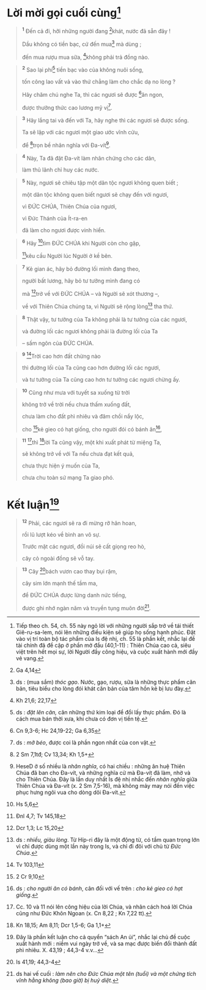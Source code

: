 # Lời mời gọi cuối cùng[^1]

> <sup><b>1</b></sup> Đến cả đi, hỡi những người đang [^1*]khát, nước đã sẵn đây !
> 
> Dầu không có tiền bạc, cứ đến mua[^2] mà dùng ;
> 
> đến mua rượu mua sữa, [^2*]không phải trả đồng nào.
>


> <sup><b>2</b></sup> Sao lại phí[^3] tiền bạc vào của không nuôi sống,
> 
> tốn công lao vất vả vào thứ chẳng làm cho chắc dạ no lòng ?
> 
> Hãy chăm chú nghe Ta, thì các ngươi sẽ được [^3*]ăn ngon,
> 
> được thưởng thức cao lương mỹ vị[^4].
>


> <sup><b>3</b></sup> Hãy lắng tai và đến với Ta, hãy nghe thì các ngươi sẽ được sống.
> 
> Ta sẽ lập với các ngươi một giao ước vĩnh cửu,
> 
> để [^4*]trọn bề nhân nghĩa với Đa-vít[^5].
>


> <sup><b>4</b></sup> Này, Ta đã đặt Đa-vít làm nhân chứng cho các dân,
> 
> làm thủ lãnh chỉ huy các nước.
>


> <sup><b>5</b></sup> Này, ngươi sẽ chiêu tập một dân tộc ngươi không quen biết ;
> 
> một dân tộc không quen biết ngươi sẽ chạy đến với ngươi,
> 
> vì ĐỨC CHÚA, Thiên Chúa của ngươi,
> 
> vì Đức Thánh của Ít-ra-en
> 
> đã làm cho ngươi được vinh hiển.
>


> <sup><b>6</b></sup> Hãy [^5*]tìm ĐỨC CHÚA khi Người còn cho gặp,
> 
> [^6*]kêu cầu Người lúc Người ở kề bên.
>


> <sup><b>7</b></sup> Kẻ gian ác, hãy bỏ đường lối mình đang theo,
> 
> người bất lương, hãy bỏ tư tưởng mình đang có
> 
> mà [^7*]trở về với ĐỨC CHÚA – và Người sẽ xót thương –,
> 
> về với Thiên Chúa chúng ta, vì Người sẽ rộng lòng[^6] tha thứ.
>


> <sup><b>8</b></sup> Thật vậy, tư tưởng của Ta không phải là tư tưởng của các ngươi,
> 
> và đường lối các ngươi không phải là đường lối của Ta
> 
> – sấm ngôn của ĐỨC CHÚA.
>


> <sup><b>9</b></sup> [^8*]Trời cao hơn đất chừng nào
> 
> thì đường lối của Ta cũng cao hơn đường lối các ngươi,
> 
> và tư tưởng của Ta cũng cao hơn tư tưởng các ngươi chừng ấy.
>


> <sup><b>10</b></sup> Cũng như mưa với tuyết sa xuống từ trời
> 
> không trở về trời nếu chưa thấm xuống đất,
> 
> chưa làm cho đất phì nhiêu và đâm chồi nẩy lộc,
> 
> cho [^9*]kẻ gieo có hạt giống, cho người đói có bánh ăn[^7],
>


> <sup><b>11</b></sup> [^8]thì [^10*]lời Ta cũng vậy, một khi xuất phát từ miệng Ta,
> 
> sẽ không trở về với Ta nếu chưa đạt kết quả,
> 
> chưa thực hiện ý muốn của Ta,
> 
> chưa chu toàn sứ mạng Ta giao phó.
>

# Kết luận[^9]

> <sup><b>12</b></sup> Phải, các ngươi sẽ ra đi mừng rỡ hân hoan,
> 
> rồi lũ lượt kéo về bình an vô sự.
> 
> Trước mặt các ngươi, đồi núi sẽ cất giọng reo hò,
> 
> cây cỏ ngoài đồng sẽ vỗ tay.
>


> <sup><b>13</b></sup> Cây [^11*]bách vươn cao thay bụi rậm,
> 
> cây sim lớn mạnh thế tầm ma,
> 
> để ĐỨC CHÚA được lừng danh nức tiếng,
> 
> được ghi nhớ ngàn năm và truyền tụng muôn đời[^10].
>

[^1]: Tiếp theo ch. 54, ch. 55 này ngỏ lời với những người sắp trở về tái thiết Giê-ru-sa-lem, nói lên những điều kiện sẽ giúp họ sống hạnh phúc. Đặt vào vị trí toàn bộ tác phẩm của Is đệ nhị, ch. 55 là phần kết, nhắc lại đề tài chính đã đề cập ở phần mở đầu (40,1-11) : Thiên Chúa cao cả, siêu việt trên hết mọi sự, lời Người đầy công hiệu, và cuộc xuất hành mới đầy vẻ vang.
[^2]: ds : (mua sắm) <i>thóc gạo</i>. Nước, gạo, rượu, sữa là những thực phẩm căn bản, tiêu biểu cho lòng đói khát căn bản của tâm hồn kẻ bị lưu đày.
[^3]: ds : <i>đặt lên cân,</i> cân những thứ kim loại để đổi lấy thực phẩm. Đó là cách mua bán thời xưa, khi chưa có đơn vị tiền tệ.
[^4]: ds : <i>mỡ béo</i>, được coi là phần ngon nhất của con vật.
[^5]: <span class="hebrew-translit">HeseD</span> ở số nhiều là <i>nhân nghĩa</i>, có hai chiều : những ân huệ Thiên Chúa đã ban cho Đa-vít, và những nghĩa cử mà Đa-vít đã làm, nhờ và cho Thiên Chúa. Đây là lần duy nhất Is đệ nhị nhắc đến <i>nhân nghĩa</i> giữa Thiên Chúa và Đa-vít (x. 2 Sm 7,5-16), mà không mảy may nói đến việc phục hưng ngôi vua cho dòng dõi Đa-vít.
[^6]: ds : <i>nhiều, giàu lòng</i>. Từ Híp-ri đây là một động từ, có tầm quan trọng lớn vì chỉ được dùng một lần này trong Is, và chỉ đi đôi với chủ từ <i>Đức Chúa</i>.
[^7]: ds : <i>cho người ăn có bánh</i>, cân đối với vế trên : <i>cho kẻ gieo có hạt giống</i>.
[^8]: Cc. 10 và 11 nói lên công hiệu của lời Chúa, và nhân cách hoá lời Chúa cũng như Đức Khôn Ngoan (x. Cn 8,22 ; Kn 7,22 tt).
[^9]: Đây là phần kết luận cho cả quyển “sách An ủi”, nhắc lại chủ đề cuộc xuất hành mới : niềm vui ngày trở về, và sa mạc được biến đổi thành đất phì nhiêu. X. 43,19 ; 44,3-4 v.v...
[^10]: ds hai vế cuối : <i>làm nên cho Đức Chúa một tên (tuổi) và một chứng tích vĩnh hằng không (bao giờ) bị huỷ diệt.</i>
[^1*]: Ga 4,14
[^2*]: Kh 21,6; 22,17
[^3*]: Cn 9,3-6; Hc 24,19-22; Ga 6,35
[^4*]: 2 Sm 7,1tđ; Cv 13,34; Kh 1,5+
[^5*]: Hs 5,6
[^6*]: Đnl 4,7; Tv 145,18
[^7*]: Dcr 1,3; Lc 15,20
[^8*]: Tv 103,11
[^9*]: 2 Cr 9,10
[^10*]: Kn 18,15; Am 8,11; Dcr 1,5-6; Ga 1,1+
[^11*]: Is 41,19; 44,3-4
